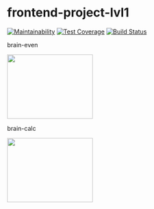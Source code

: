 # frontend-project-lvl1
[![Maintainability](https://api.codeclimate.com/v1/badges/a99a88d28ad37a79dbf6/maintainability)](https://codeclimate.com/github/codeclimate/codeclimate/maintainability)
[![Test Coverage](https://api.codeclimate.com/v1/badges/a99a88d28ad37a79dbf6/test_coverage)](https://codeclimate.com/github/codeclimate/codeclimate/test_coverage)
[![Build Status](https://travis-ci.org/steshi/frontend-project-lvl1.svg?branch=master)](https://travis-ci.org/steshi/frontend-project-lvl1)

brain-even

<a href="https://asciinema.org/a/G8W9bgzyaShHZjjK5TAULEx6Z" target="_blank"><img src="https://asciinema.org/a/G8W9bgzyaShHZjjK5TAULEx6Z.svg" width="200" height="150"/></a>

brain-calc

<a href="https://asciinema.org/a/KsJWNOWyhh2jXE820jkJH8XJT" target="_blank"><img src="https://asciinema.org/a/KsJWNOWyhh2jXE820jkJH8XJT.svg" width="200" height="150"/></a>
